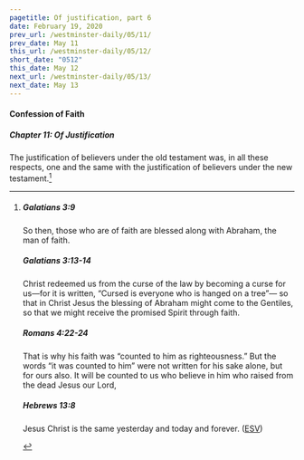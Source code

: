 ```yaml
---
pagetitle: Of justification, part 6
date: February 19, 2020
prev_url: /westminster-daily/05/11/
prev_date: May 11
this_url: /westminster-daily/05/12/
short_date: "0512"
this_date: May 12
next_url: /westminster-daily/05/13/
next_date: May 13
---
```


#### Confession of Faith

##### Chapter 11: Of Justification

The justification of believers under the old testament was, in all these respects, one and the same with the justification of believers under the new testament.[^fnref:wcf1]

[^fnref:wcf1]: <div class="esv"><h5>Galatians 3:9</h5> <div class="esv-text"><p id="p48003009.01-1">So then, those who are of faith are blessed along with Abraham, the man of faith.</p> </div><h5>Galatians 3:13-14</h5> <div class="esv-text"><p id="p48003013.01-2">Christ redeemed us from the curse of the law by becoming a curse for us&#8212;for it is written, &#8220;Cursed is everyone who is hanged on a tree&#8221;&#8212; so that in Christ Jesus the blessing of Abraham might come to the Gentiles, so that we might receive the promised Spirit through faith.</p> </div><h5>Romans 4:22-24</h5> <div class="esv-text"><p id="p45004022.01-3">That is why his faith was &#8220;counted to him as righteousness.&#8221; But the words &#8220;it was counted to him&#8221; were not written for his sake alone, but for ours also. It will be counted to us who believe in him who raised from the dead Jesus our Lord,</p> </div><h5>Hebrews 13:8</h5> <div class="esv-text"><p id="p58013008.01-4">Jesus Christ is the same yesterday and today and forever.  (<a href="http://www.esv.org" class="copyright">ESV</a>)</p> </div> </div>


